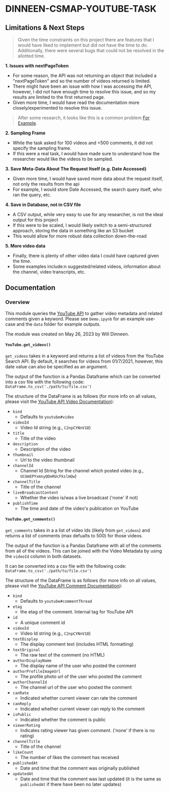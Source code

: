 # DINNEEN-CSMAP-YOUTUBE-TASK

## Limitations & Next Steps
> Given the time constraints on this project there are features that I would have liked to implement but did not have the time to do. Additionally, there were several bugs that could not be resolved in the allotted time.

**1. Issues with nextPageToken**
  - For some reason, the API was not returning an object that included a "nextPageToken" and so the number of videos returned is limited.
  - There might have been an issue with how I was accessing the API, however, I did not have enough time to resolve this issue, and so my results are limited to the first returned page.
  - Given more time, I would have read the documentation more closely/experimented to resolve this issue.
> After some research, it looks like this is a common problem [For Example](https://issuetracker.google.com/issues/35177262).

**2. Sampling Frame**
  - While the task asked for 100 videos and <500 comments, it did not specify the sampling frame.
  - If this were a real task, I would have made sure to understand how the researcher would like the videos to be sampled.

**3. Save Meta-Data About The Request Itself (e.g. Date Accessed)**
  - Given more time, I would have saved more data about the request itself, not only the results from the api
  - For example, I would store Date Accessed, the search query itself, who ran the query, etc. 

**4. Save in Database, not in CSV file**
  - A CSV output, while very easy to use for any researcher, is not the ideal output for this project
  - If this were to be scaled, I would likely switch to a semi-structured approach, storing the data in something like an S3 bucket
  - This would allow for more robust data collection down-the-road

**5. More video data**
  - Finally, there is plenty of other video data I could have captured given the time.
  - Some examples include:n suggested/related videos, information about the channel, video transcripts, etc.

## Documentation

### Overview
This module queries the [YouTube API](https://developers.google.com/youtube/v3) to gather video metadata and related comments given a keyword. Please see `Demo.ipynb` for an example use-case and the `data` folder for example outputs.

The module was created on May 26, 2023 by Will Dinneen.

#### `YouTube.get_videos()`
`get_videos` takes in a keyword and returns a list of videos from the YouTube Search API. By default, it searches for videos from 01/7/2021, however, this date value can also be specified as an argument.

The output of the function is a Pandas Dataframe which can be converted into a csv file with the following code:
`DataFrame.to_csv('./path/to/file.csv')`

The structure of the DataFrame is as follows (for more info on all values, please visit the [YouTube API Video Documentation](https://developers-dot-devsite-v2-prod.appspot.com/youtube/v3/docs/videos)):
- `kind`
  - Defaults to `youtube#video`
- `videoId`
  - Video Id string (e.g., `C2npCYNnV18`)
- `title`
  - Title of the video
- `description`
  - Description of the video
- `thumbnail`
  - Url to the video thumbnail
- `channelId`
  - Channel Id String for the channel which posted video (e.g., `UCUmEPYxmnyQDeRUcFkslmQw`)
- `channelTitle`
  - Title of the channel
- `liveBroadcastContent`
  - Whether the video is/was a live broadcast ('none' if not)
- `publishTime`
  - The time and date of the video's publication on YouTube

#### `YouTube.get_comments()`
`get_comments` takes in a a list of video Ids (likely from `get_videos`) and returns a list of comments (max defualts to 500) for those videos.

The output of the function is a Pandas Dataframe with all of the comments from all of the videos. This can be joined with the Video Metadata by using the `videoId` column in both datasets.

It can be converted into a csv file with the following code:
`DataFrame.to_csv('./path/to/file.csv')`

The structure of the DataFrame is as follows (for more info on all values, please visit the [YouTube API Comment Documentation](https://developers-dot-devsite-v2-prod.appspot.com/youtube/v3/docs/comments)):
- `kind`
  - Defaults to `youtube#commentThread`
- `etag`
  - the etag of the comment. Internal tag for YouTube API
- `id`
  - A unique comment id
- `videoId`
  - Video Id string (e.g., `C2npCYNnV18`)
- `textDisplay`
  - The display comment text (includes HTML formatting)
- `textOriginal`
  - The raw text of the comment (no HTML)
- `authorDisplayName`
  - The display name of the user who posted the comment
- `authorProfileImageUrl`
  - The profile photo url of the user who posted the comment
- `authorChannelId`
  - The channel url of the user who posted the comment
- `canRate`
  - Indicated whether current viewer can rate the comment
- `canReply`
  - Indicated whether current viewer can reply to the comment
- `isPublic`
  - Indicated whether the comment is public
- `viewerRating`
  - Indicates rating viewer has given comment. ('none' if there is no rating)
- `channelTitle`
  - Title of the channel
- `likeCount`
  - The number of likes the comment has received
- `publishedAt`
  - Date and time that the comment was originally published
- `updatedAt`
  - Date and time that the comment was last updated (it is the same as `publishedAt` if there have been no later updates)